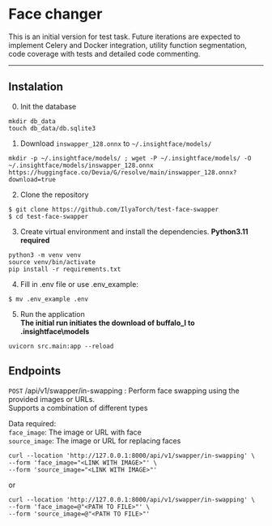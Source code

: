 # Face changer

This is an initial version for test task. Future iterations are expected to implement Celery and Docker integration, utility function segmentation, code coverage with tests and detailed code commenting.

---
## Instalation
0. Init the database
```shell
mkdir db_data
touch db_data/db.sqlite3
```
1. Download `inswapper_128.onnx` to `~/.insightface/models/`
```
mkdir -p ~/.insightface/models/ ; wget -P ~/.insightface/models/ -O ~/.insightface/models/inswapper_128.onnx https://huggingface.co/Devia/G/resolve/main/inswapper_128.onnx?download=true
```
2. Clone the repository
```
$ git clone https://github.com/IlyaTorch/test-face-swapper
$ cd test-face-swapper
```
3. Create virtual environment and install the dependencies. **Python3.11 required**
```
python3 -m venv venv
source venv/bin/activate
pip install -r requirements.txt
```

4. Fill in .env file or use .env_example:
```
$ mv .env_example .env
```
5. Run the application  
**The initial run initiates the download of buffalo_l to .insightface\models**
```
uvicorn src.main:app --reload
```

## Endpoints
`POST` /api/v1/swapper/in-swapping : Perform face swapping using the provided images or URLs.  
Supports a combination of different types  
  
Data required:  
`face_image`: The image or URL with face  
`source_image`: The image or URL for replacing faces
```
curl --location 'http://127.0.0.1:8000/api/v1/swapper/in-swapping' \
--form 'face_image="<LINK WITH IMAGE>"' \
--form 'source_image="<LINK WITH IMAGE>"'
```
or
```
curl --location 'http://127.0.0.1:8000/api/v1/swapper/in-swapping' \
--form 'face_image=@"<PATH TO FILE>"' \
--form 'source_image=@"<PATH TO FILE>"'
```
